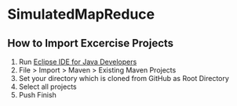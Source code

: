 # SimulatedMapReduce

## How to Import Excercise Projects

1. Run [Eclipse IDE for Java Developers](http://www.eclipse.org/downloads/packages/eclipse-ide-java-developers/marsr)
2. File > Import > Maven > Existing Maven Projects
3. Set your directory which is cloned from GitHub as Root Directory
4. Select all projects
5. Push Finish

